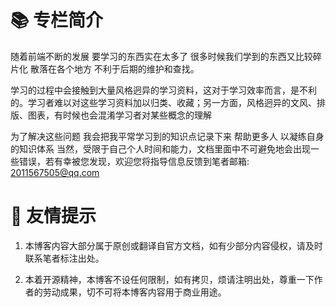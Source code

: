 # 📚 专栏简介

随着前端不断的发展 要学习的东西实在太多了 很多时候我们学到的东西又比较碎片化 散落在各个地方
不利于后期的维护和查找。

学习的过程中会接触到大量风格迥异的学习资料，这对于学习效率而言，是不利的。学习者难以对这些学习资料加以归类、收藏；另一方面，风格迥异的文风、排版、图表，有时候也会混淆学习者对某些概念的理解

为了解决这些问题 我会把我平常学习到的知识点记录下来 帮助更多人 以凝练自身的知识体系 当然，受限于自己个人时间和能力，文档里面中不可避免地会出现一些错误，若有幸被您发现，欢迎您将指导信息反馈到笔者邮箱: 2011567505@qq.com

# 🔔 友情提示

1. 本博客内容大部分属于原创或翻译自官方文档，如有少部分内容侵权，请及时联系笔者标注出处。

2. 本着开源精神，本博客不设任何限制，如有拷贝，烦请注明出处，尊重一下作者的劳动成果，切不可将本博客内容用于商业用途。
